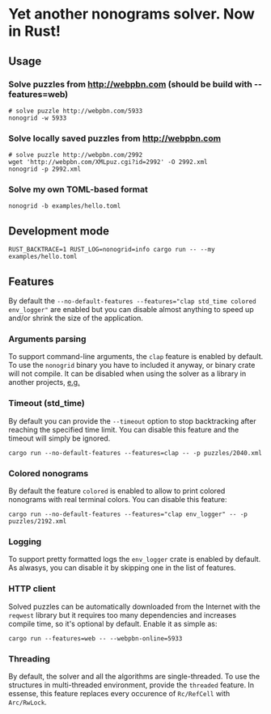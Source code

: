 # Yet another nonograms solver. Now in Rust!

## Usage

### Solve puzzles from http://webpbn.com (should be build with --features=web)

```
# solve puzzle http://webpbn.com/5933
nonogrid -w 5933
```

### Solve locally saved puzzles from http://webpbn.com

```
# solve puzzle http://webpbn.com/2992
wget 'http://webpbn.com/XMLpuz.cgi?id=2992' -O 2992.xml
nonogrid -p 2992.xml
```

### Solve my own TOML-based format

```
nonogrid -b examples/hello.toml
```


## Development mode

```
RUST_BACKTRACE=1 RUST_LOG=nonogrid=info cargo run -- --my examples/hello.toml
```


## Features

By default the `--no-default-features --features="clap std_time colored env_logger"` are enabled but you can disable almost anything
to speed up and/or shrink the size of the application.

### Arguments parsing

To support command-line arguments, the `clap` feature is enabled by default.
To use the `nonogrid` binary you have to included it anyway, or binary crate will not compile.
It can be disabled when using the solver as a library in another projects, [e.g.](https://github.com/tsionyx/nono/blob/8e2f8f27/Cargo.toml#L19)

### Timeout (std_time)

By default you can provide the `--timeout` option to stop backtracking after reaching the specified time limit.
You can disable this feature and the timeout will simply be ignored.

```
cargo run --no-default-features --features=clap -- -p puzzles/2040.xml
```

### Colored nonograms

By default the feature `colored` is enabled to allow to print colored nonograms with real terminal colors.
You can disable this feature:

```
cargo run --no-default-features --features="clap env_logger" -- -p puzzles/2192.xml
```

### Logging

To support pretty formatted logs the `env_logger` crate is enabled by default.
As alwasys, you can disable it by skipping one in the list of features.


### HTTP client

Solved puzzles can be automatically downloaded from the Internet with the `reqwest` library
but it requires too many dependencies and increases compile time, so it's optional by default.
Enable it as simple as:

```
cargo run --features=web -- --webpbn-online=5933
```

### Threading

By default, the solver and all the algorithms are single-threaded. To use the structures
in multi-threaded environment, provide the `threaded` feature. In essense, this feature
replaces every occurence of `Rc/RefCell` with `Arc/RwLock`.

